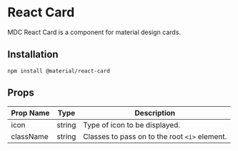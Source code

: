 # React Card

MDC React Card is a component for material design cards.

## Installation

```
npm install @material/react-card
```

## Props

Prop Name | Type | Description
--- | --- | ---
icon | string | Type of icon to be displayed.
className | string | Classes to pass on to the root `<i>` element.
